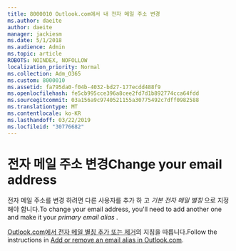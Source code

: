 ```yaml
---
title: 8000010 Outlook.com에서 내 전자 메일 주소 변경
ms.author: daeite
author: daeite
manager: jackiesm
ms.date: 5/1/2018
ms.audience: Admin
ms.topic: article
ROBOTS: NOINDEX, NOFOLLOW
localization_priority: Normal
ms.collection: Adm_O365
ms.custom: 8000010
ms.assetid: fa795da0-f04b-4032-bd27-177ecdd488f9
ms.openlocfilehash: fe5cb995cce396a8cee2fd7d1b892774cca64fdd
ms.sourcegitcommit: 03a156a9c9740521155a30775492c7dff0982588
ms.translationtype: MT
ms.contentlocale: ko-KR
ms.lasthandoff: 03/22/2019
ms.locfileid: "30776682"
---
```

# <a name="change-your-email-address"></a><span data-ttu-id="bb9b8-102">전자 메일 주소 변경</span><span class="sxs-lookup"><span data-stu-id="bb9b8-102">Change your email address</span></span>

<span data-ttu-id="bb9b8-103">전자 메일 주소를 변경 하려면 다른 사용자를 추가 하 고 *기본 전자 메일 별칭* 으로 지정 해야 합니다.</span><span class="sxs-lookup"><span data-stu-id="bb9b8-103">To change your email address, you'll need to add another one and make it your  *primary email alias*  .</span></span> 
  
<span data-ttu-id="bb9b8-104">[Outlook.com에서 전자 메일 별칭 추가 또는 제거](https://go.microsoft.com/fwlink/p/?linkid=873115)의 지침을 따릅니다.</span><span class="sxs-lookup"><span data-stu-id="bb9b8-104">Follow the instructions in [Add or remove an email alias in Outlook.com](https://go.microsoft.com/fwlink/p/?linkid=873115).</span></span>
  

